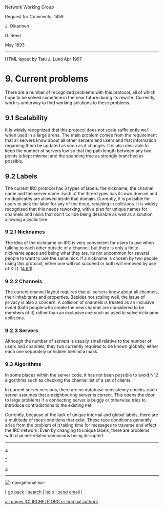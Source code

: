 Network Working Group

Request for Comments: 1459

J. Oikarinen

D. Reed

May 1993

* * *

HTML layout by Tatu J. Lund Apr 1997

# 9. Current problems

There are a number of recognized problems with this protocol, all of which
hope to be solved sometime in the near future during its rewrite. Currently,
work is underway to find working solutions to these problems.

## 9.1 Scalability

It is widely recognized that this protocol does not scale sufficiently well
when used in a large arena. The main problem comes from the requirement that
all servers know about all other servers and users and that information
regarding them be updated as soon as it changes. It is also desirable to keep
the number of servers low so that the path length between any two points is
kept minimal and the spanning tree as strongly branched as possible.

## 9.2 Labels

The current IRC protocol has 3 types of labels: the nickname, the channel name
and the server name. Each of the three types has its own domain and no
duplicates are allowed inside that domain. Currently, it is possible for users
to pick the label for any of the three, resulting in collisions. It is widely
recognized that this needs reworking, with a plan for unique names for
channels and nicks that don't collide being desirable as well as a solution
allowing a cyclic tree.

### 9.2.1 Nicknames

The idea of the nickname on IRC is very convenient for users to use when
talking to each other outside of a channel, but there is only a finite
nickname space and being what they are, its not uncommon for several people to
want to use the same nick. If a nickname is chosen by two people using this
protocol, either one will not succeed or both will removed by use of KILL
([4.6.1](chapter4.html#c4_6_1)).

### 9.2.2 Channels

The current channel layout requires that all servers know about all channels,
their inhabitants and properties. Besides not scaling well, the issue of
privacy is also a concern. A collision of channels is treated as an inclusive
event (both people who create the new channel are considered to be members of
it) rather than an exclusive one such as used to solve nickname collisions.

### 9.2.3 Servers

Although the number of servers is usually small relative to the number of
users and channels, they two currently required to be known globally, either
each one separately or hidden behind a mask.

### 9.3 Algorithms

In some places within the server code, it has not been possible to avoid N^2
algorithms such as checking the channel list of a set of clients.

In current server versions, there are no database consistency checks, each
server assumes that a neighbouring server is correct. This opens the door to
large problems if a connecting server is buggy or otherwise tries to introduce
contradictions to the existing net.

Currently, because of the lack of unique internal and global labels, there are
a multitude of race conditions that exist. These race conditions generally
arise from the problem of it taking time for messages to traverse and effect
the IRC network. Even by changing to unique labels, there are problems with
channel-related commands being disrupted.

* * *

[<](chapter8.html)

[^](rfc.html)

[>](chapter10.html)

* * *

![-navigational bar-](/irchelp/Pix/ihnavbar.gif)

[ [go back](/irchelp/) | [search](/irchelp/search_engine.cgi) |
[help](/irchelp/help.html) | [send email](/irchelp/mail.cgi) ]

[all pages (C) IRCHELP.ORG or original authors](/irchelp/credit.html)


